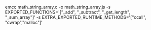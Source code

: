 emcc math_string_array.c -o math_string_array.js -s EXPORTED_FUNCTIONS='["_add", "_subtract", "_get_length", "_sum_array"]' -s EXTRA_EXPORTED_RUNTIME_METHODS='["ccall", "cwrap","malloc"]'
